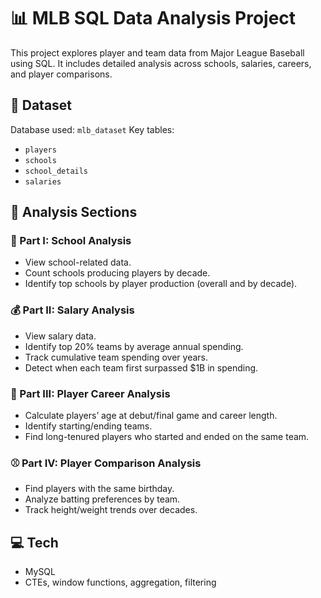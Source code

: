 
# 📊 MLB SQL Data Analysis Project

This project explores player and team data from Major League Baseball using SQL. It includes detailed analysis across schools, salaries, careers, and player comparisons.

## 📁 Dataset

Database used: `mlb_dataset`
Key tables:

* `players`
* `schools`
* `school_details`
* `salaries`

## 🧠 Analysis Sections

### 🏫 Part I: School Analysis

* View school-related data.
* Count schools producing players by decade.
* Identify top schools by player production (overall and by decade).

### 💰 Part II: Salary Analysis

* View salary data.
* Identify top 20% teams by average annual spending.
* Track cumulative team spending over years.
* Detect when each team first surpassed \$1B in spending.

### 🧢 Part III: Player Career Analysis

* Calculate players’ age at debut/final game and career length.
* Identify starting/ending teams.
* Find long-tenured players who started and ended on the same team.

### ⚾ Part IV: Player Comparison Analysis

* Find players with the same birthday.
* Analyze batting preferences by team.
* Track height/weight trends over decades.

## 💻 Tech

* MySQL
* CTEs, window functions, aggregation, filtering


